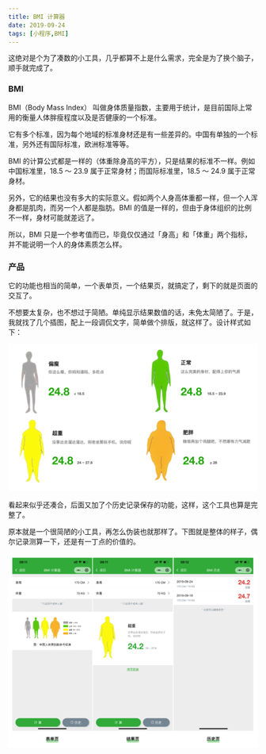 ```yaml
---
title: BMI 计算器
date: 2019-09-24
tags: [小程序,BMI]
---
```


这绝对是个为了凑数的小工具，几乎都算不上是什么需求，完全是为了换个脑子，顺手就完成了。

### BMI
BMI（Body Mass Index） 叫做身体质量指数，主要用于统计，是目前国际上常用的衡量人体胖瘦程度以及是否健康的一个标准。

它有多个标准，因为每个地域的标准身材还是有一些差异的。中国有单独的一个标准，另外还有国际标准，欧洲标准等等。

BMI 的计算公式都是一样的（体重除身高的平方），只是结果的标准不一样。例如中国标准里，18.5 ～ 23.9 属于正常身材；而国际标准里，18.5 ～ 24.9 属于正常身材。

另外，它的结果也没有多大的实际意义。假如两个人身高体重都一样，但一个人浑身都是肌肉，而另一个人都是脂肪。BMI 的值是一样的，但由于身体组织的比例不一样，身材可能就差远了。

所以，BMI 只是一个参考值而已，毕竟仅仅通过「身高」和「体重」两个指标，并不能说明一个人的身体素质怎么样。

### 产品
它的功能也相当的简单，一个表单页，一个结果页，就搞定了，剩下的就是页面的交互了。

不想要太复杂，也不想过于简陋。单纯显示结果数值的话，未免太简陋了。于是，我就找了几个插图，配上一段调侃文字，简单做个排版，就这样了。设计样式如下：

![](./_image/A81B884E-A55C-4E10-9711-64C03D15B967.png)

看起来似乎还凑合，后面又加了个历史记录保存的功能，这样，这个工具也算是完整了。

原本就是一个很简陋的小工具，再怎么伪装也就那样了。下图就是整体的样子，偶尔记录测算一下，还是有一丁点的价值的。

![](./_image/4FEF3881-3011-43CE-B45A-F68AD799EDBF.png)

